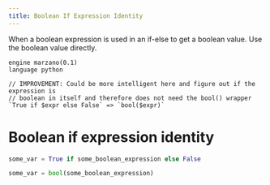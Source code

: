 ```yaml
---
title: Boolean If Expression Identity
---
```


When a boolean expression is used in an if-else to get a boolean value. Use the boolean value directly.

```grit
engine marzano(0.1)
language python

// IMPROVEMENT: Could be more intelligent here and figure out if the expression is
// boolean in itself and therefore does not need the bool() wrapper
`True if $expr else False` => `bool($expr)`
```

# Boolean if expression identity

```python
some_var = True if some_boolean_expression else False
```

```python
some_var = bool(some_boolean_expression)
```
